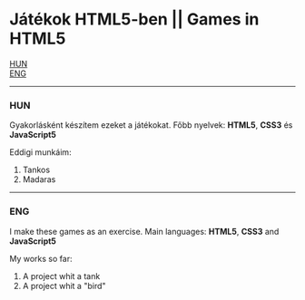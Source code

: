 <h1>Játékok HTML5-ben || Games in HTML5</h1>

<a href="#hun">HUN</a><br>
<a href="#eng">ENG</a>

<hr>

<h3 id="hun">HUN</h3>
<p>Gyakorlásként készítem ezeket a játékokat.
Főbb nyelvek: <b>HTML5</b>, <b>CSS3</b> és <b>JavaScript5</b></p>

<p>Eddigi munkáim:
<ol>
  <li>Tankos</li>
  <li>Madaras</li>
</ol></p>
  
<hr>

<h3 id="eng">ENG</h3>
<p>I make these games as an exercise. 
Main languages: <b>HTML5</b>, <b>CSS3</b> and <b>JavaScript5</b></p>

<p>My works so far:
<ol>
  <li>A project whit a tank</li>
  <li>A project whit a "bird"</li>
</ol></p>
